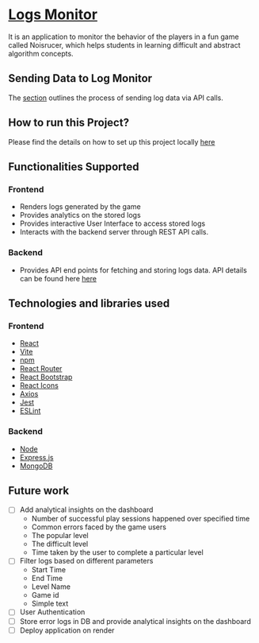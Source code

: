# [Logs Monitor]()

It is an application to monitor the behavior of the players in a fun game called Noisrucer,
which helps students in learning difficult and abstract algorithm concepts.

## Sending Data to Log Monitor
 The [section](Documentation/C%23Adaptor.md) outlines the process of sending log 
 data via API calls.

## How to run this Project?

Please find the details on how to set up this project locally [here](Documentation/ProjectSetup.md)

## Functionalities Supported

### Frontend
- Renders logs generated by the game
- Provides analytics on the stored logs
- Provides interactive User Interface to access stored logs
- Interacts with the backend server through REST API calls.
  
### Backend
- Provides API end points for fetching and storing logs data. API details can be found here [here](Documentation/APIDetails.md)

## Technologies and libraries used

### Frontend

- [React](https://react.dev/)
- [Vite](https://vitejs.dev/guide/)
- [npm](https://docs.npmjs.com/getting-started/what-is-npm)
- [React Router](https://v5.reactrouter.com/web/guides/quick-start)
- [React Bootstrap](https://react-bootstrap.github.io/getting-started/introduction)
- [React Icons](https://react-icons.github.io/react-icons/search?q=loca)
- [Axios](https://github.com/axios/axios)
- [Jest](https://jestjs.io/docs/getting-started)
- [ESLint](https://eslint.org/docs/latest/use/getting-started)

### Backend

- [Node](https://nodejs.org/docs/)
- [Express.js](https://expressjs.com/)
- [MongoDB](https://www.mongodb.com/docs/)
  
## Future work

- [ ] Add analytical insights on the dashboard 
    - Number of successful play sessions happened over specified time
    - Common errors faced by the game users
    - The popular level
    - The difficult level
    -  Time taken by the user to complete a particular level
- [ ] Filter logs based on different parameters
    - Start Time
    - End Time
    - Level Name
    - Game id
    - Simple text
- [ ]  User Authentication
- [ ]  Store error logs in DB and provide analytical insights on the dashboard
- [ ]  Deploy application on render

